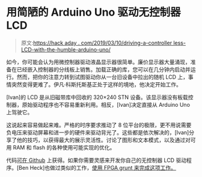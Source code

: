 # 用简陋的 Arduino Uno 驱动无控制器 LCD

> 原文:[https://hack aday . com/2019/03/10/driving-a-controller less-LCD-with-the-humble-arduino-uno/](https://hackaday.com/2019/03/10/driving-a-controllerless-lcd-with-the-humble-arduino-uno/)

如今，你可能会认为用微控制器驱动液晶显示器很简单。廉价显示器大量涌现，准备在已经嵌入控制器的分线板上销售。加载正确的库，您可以在几分钟内启动并运行。然而，把你的注意力转到试图驱动你从一台旧设备中拉出的随机 LCD 上，事情突然变得更难了。伊凡·科斯托斯基正处于这样的境地，他决定开始工作。

[Ivan]的 LCD 是从旧磁带库中回收的 320×240 STN 设备。该显示器没有板载控制器，原始驱动程序也不容易重新利用。相反，[Ivan]决定直接从 Arduino Uno 上驾驶它。

这说起来容易做起来难。严格的时序要求推动了 8 位平台的极限，更不用说需要负电压来驱动屏幕和进一步的硬件来驱动背光了。这些都是依次解决的，[Ivan]分享了他的技巧，以获得最大的展示灵活性。讨论了图形和文本模式，以及通过对可用 RAM 和 flash 的各种使用可能实现的优化。

代码[可在 Github](https://github.com/ikostoski/arduino-clglcd) 上获得。如果你需要灵感来开发你自己的无控制器 LCD 驱动程序。[Ben Heck]也做过类似的工作，[使用 FPGA grunt 来完成这项工作。](https://hackaday.com/2015/01/29/reverse-engineer-then-drive-lcd-with-fpga/)